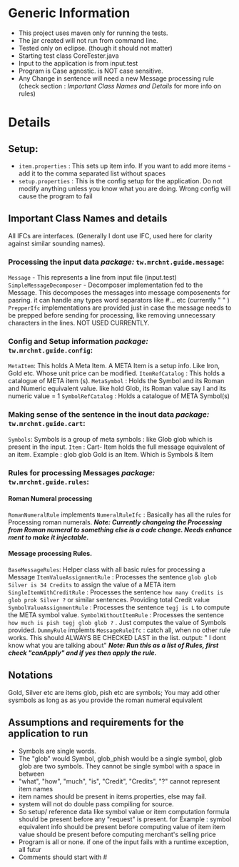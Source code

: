 # Generic Information
* This project uses maven only for running the tests.
* The jar created will not run from command line.
* Tested only on eclipse. (though it should not matter)
* Starting test class CoreTester.java
* Input to the application is from input.test 
* Program is Case agnostic. is NOT case sensitive.
* Any Change in sentence will need a new Message processing rule (check section : *Important Class Names and Details* for more info on rules) 

# Details
 
## Setup:
* `item.properties` : This sets up item info. If you want to add more items - add it to the comma separated list without spaces
* `setup.properties` : This is the config setup for the application. Do not modify anything unless you know what you are doing. Wrong config will cause the program to fail

## Important Class Names and details
All IFCs are interfaces. (Generally I dont use IFC, used here for clarity against similar sounding names). 
### Processing the input data *package:* `tw.mrchnt.guide.message`:
`Message` - This represents a line from input file (input.test)
`SimpleMessageDecomposer` - Decomposer implementation fed to the Message. This decomposes the messages into message composenents for pasring. it can handle any types word separators like #... etc (currently " " <space>)
`PrepperIfc` implementations are provided just in case the message needs to be prepped before sending for processing, like removing unnecessary characters in the lines. NOT USED CURRENTLY.
### Config and Setup information *package:* `tw.mrchnt.guide.config`:
`MetaItem`: This holds A Meta Item. A META Item is a setup info. Like Iron, Gold etc. Whose unit price can be modified.
`ItemRefCatalog` : This holds a catalogue of META item (s). 
`MetaSymbol` : Holds the Symbol and its Roman and Numeric equivalent value. like hold Glob, its Roman value say I and its numeric value = 1
`SymbolRefCatalog` : Holds a catalogue of META Symbol(s)
### Making sense of the sentence in the inout data *package:* `tw.mrchnt.guide.cart`:
`Symbols`: Symbols is a group of meta symbols : like Glob glob which is present in the input. 
`Item` : Cart- Item holds the full message equivalent of an item. Example : glob glob Gold is an Item. Which is Symbols & Item
### Rules for processing Messages *package:* `tw.mrchnt.guide.rules`:
#### Roman Numeral processing
`RomanNumeralRule` implements `NumeralRuleIfc` : Basically has all the rules for Processing roman numerals.
_**Note: Currently changeing the Processing from Roman numeral to something else is a code change. Needs enhance ment to make it injectable.**_ 
#### Message processing Rules.
`BaseMessageRules`: Helper class with all basic rules for processing a Message 
`ItemValueAssignmentRule` : Processes the sentence `glob glob Silver is 34 Credits` to assign the value of a META item
`SingleItemWithCreditRule` : Processes the sentence `how many Credits is glob prok Silver ?` or similar sentences. Providing total Credit value
`SymbolValueAssignmentRule` : Processes the sentence `tegj is L` to compute the META symbol value. 
`SymbolWithoutItemRule` : Processes the sentence `how much is pish tegj glob glob ?` . Just computes the value of Symbols provided.
`DummyRule` implemts `MessageRuleIfc` : catch all, when no other rule works. This should ALWAYS BE CHECKED LAST in the list. output: " I dont know what you are talking about" 
_**Note: Run this as a list of Rules, first check "canApply" and if yes then apply the rule.**_ 

## Notations
Gold, Silver etc are items
glob, pish etc are symbols; You may add other sysmbols as long as as you provide the roman numeral equivalent

## Assumptions and requirements for the application to run
* Symbols are single words. 
* The "glob" would Symbol, glob_phish would be a single symbol, glob glob are two symbols. They cannot be single symbol with a space in between
* "what", "how", "much", "is", "Credit", "Credits", "?" cannot represent item names
* item names should be present in items.properties, else may fail.
* system will not do double pass compiling for source. 
* So setup/ reference data like symbol value or item computation formula should be present before any "request" is present.
	for Example : 
		symbol equivalent info should be present before computing value of item
		item value should be present before computing merchant's selling price
* Program is all or none. if one of the input fails with a runtime exception, all futur
* Comments should start with #
